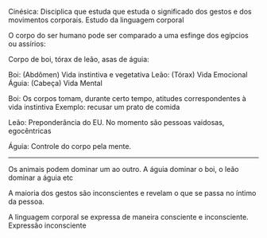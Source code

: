 Cinésica: Disciplica que estuda que estuda o significado dos gestos e dos movimentos corporais. Estudo da linguagem corporal

O corpo do ser humano pode ser comparado a uma esfinge dos egípcios ou assírios:

Corpo de boi, tórax de leão, asas de águia:

Boi: (Abdômen) Vida instintiva e vegetativa
Leão: (Tórax) Vida Emocional
Águia: (Cabeça) Vida Mental

Boi:
Os corpos tomam, durante certo tempo, atitudes correspondentes à vida instintiva
Exemplo: recusar um prato de comida

Leão:
Preponderância do EU. No momento são pessoas vaidosas, egocêntricas 

Águia:
Controle do corpo pela mente.

---
Os animais podem dominar um ao outro. A águia dominar o boi, o leão dominar a águia etc

A maioria dos gestos são inconscientes e revelam o que se passa no íntimo da pessoa.

A linguagem corporal se expressa de maneira consciente e inconsciente.
Expressão inconsciente